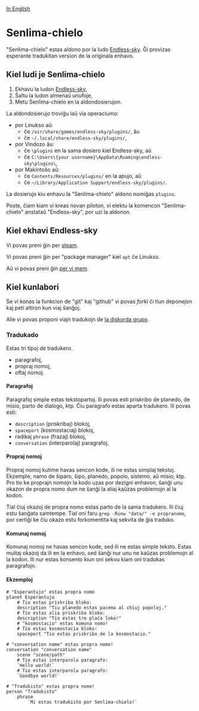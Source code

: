 [In English](https://github.com/Dok8tavo/senlima-chielo/blob/main/README.md)

# Senlima-chielo

"Senlima-chielo" estas aldono por la ludo [Endless-sky](https://endless-sky.github.io). Ĝi provizas esperante tradukitan version de la originala enhavo.

## Kiel ludi je Senlima-chielo

1. Ekhavu la ludon [Endless-sky](https://github.com/Dok8tavo/senlima-chielo/blob/main/LEGUMIN.md#kiel-ekhavi-endless-sky),
2. Ŝaltu la ludon almenaŭ unufoje,
3. Metu Senlima-chielo en la aldondosierujon.

La aldondosierujo troviĝu laŭ via operaciumo:

- por Linukso aŭ:
    - ĉe `/usr/share/games/endless-sky/plugins/`, ău
    - ĉe `~/.local/share/endless-sky/plugins/`,
- por Vindozo ău:
    - ĉe `\plugins` en la sama dosiero kiel Endless-sky, aŭ
    - ĉe `C:\Users\{your username}\AppData\Roaming\endless-sky\plugins\`,
- por Makintoŝo aŭ:
    - ĉe `Contents/Resources/plugins/` en la apujo, aŭ
    - ĉe `~/Library/Application Support/endless-sky/plugins/`.

La dosierujo kiu enhavu la "Senlima-chielo" aldono nomiĝas `plugins`.

Poste, ĉiam kiam vi kreas novan piloton, vi elektu la komencon "Senlima-chielo" anstataŭ "Endless-sky", por uzi la aldonon.

## Kiel ekhavi Endless-sky

Vi povas preni ĝin per [steam](https://store.steampowered.com/app/404410/Endless_Sky/).

Vi povas preni ĝin per "package manager" kiel `apt` ĉe Linukso.

Aŭ vi povas preni ĝin [per vi mem](https://github.com/endless-sky/endless-sky/releases/tag/v0.10.6).

## Kiel kunlabori

Se vi konas la funkcion de "git" kaj "github" vi povas _forki_ ĉi tiun deponejon kaj peti altiron kun viaj ŝanĝoj.

Alie vi povas proponi viajn tradukojn de [la diskorda grupo](https://discord.gg/EwAKV6Yme4).

### Tradukado

Estas tri tipoj de tradukero.

- paragrafoj,
- propraj nomoj,
- oftaj nomoj.

#### Paragrafoj

Paragrafoj simple estas tekstopartoj. Ili povas esti priskribo de planedo, de misio, parto de dialogo, ktp. Ĉiu paragrafo estas aparta tradukero. Ili povas esti:

- `description` (priskribaj) blokoj,
- `spaceport` (kosmostaciaj) blokoj,
- radikaj `phrase` (frazaj) blokoj,
- `conversation` (interparolaj) paragrafoj,

#### Propraj nomoj

Propraj nomoj kutime havas sencon kode, ili ne estas simplaj tekstoj. Ekzemple, namo de ŝiparo, ŝipo, planedo, popolo, sistemo, aŭ misio, ktp. Pro tio ke proprajn nomojn la kodo uzas por dezigni enhavon, ŝanĝi unu okazon de propra nomo dum ne ŝanĝi la aliaj kaŭzas problemojn al la kodon.

Tial ĉiuj okazoj de propra nomo estas parto de la sama tradukero. Ili ĉiuj estu ŝanĝata samtempe. Tial oni faru `grep -Rinw "data/" -e propranomo`, por certiĝi ke ĉiu okazo estu forkomentita kaj sekvita de ĝia traduko.

#### Komunaj nomoj

Komunaj nomoj ne havas sencon kode, sed ili ne estas simple teksto. Estas multaj okazoj da ili en la enhavo, sed ŝanĝi nur unu ne kaŭzas problemojn al la kodon. Ili nur estas konsento kiun oni sekvu kiam oni tradukas paragrafojn.

#### Ekzemploj

```endless-sky
# "Esperantujo" estas propra nomo
planet Esperantujo
    # Tio estas priskriba bloko:
    description "Tiu planedo estas pacema al chiuj popoloj."
    # Tio estas alia priskriba bloko:
    description "Tio estas tre plaĉa loko!"
    # "kosmostacio" estas komuna nomo!
    # Tio estas kosmostacia bloko:
    spaceport "Tio estas priskribo de la kosmostacio."

# "conversation name" estas propra nomo!
conversation "conversation name"
    scene "scene/path"
    # Tio estas interparola paragrafo:
    `Hello world!`
    # Tio estas interparola paragrafo:
    `Goodbye world!`

# "Tradukisto" estas propra nomo!
person "Tradukisto"
    phrase
        `Mi estas tradukisto por Senlima-chielo!`
```

